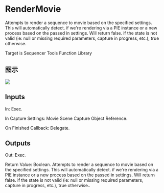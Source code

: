 # RenderMovie

Attempts to render a sequence to movie based on the specified settings. This will automatically detect. if we're rendering via a PIE instance or a new process based on the passed in settings. Will return false. if the state is not valid (ie: null or missing required parameters, capture in progress, etc.), true otherwise.

Target is Sequencer Tools Function Library

## 图示

![]($-20221218-18535153.png)

## Inputs

In: Exec.

In Capture Settings: Movie Scene Capture Object Reference.

On Finished Callback: Delegate.  

## Outputs

Out: Exec.

Return Value: Boolean. Attempts to render a sequence to movie based on the specified settings. This will automatically detect. if we're rendering via a PIE instance or a new process based on the passed in settings. Will return false. if the state is not valid (ie: null or missing required parameters, capture in progress, etc.), true otherwise..

